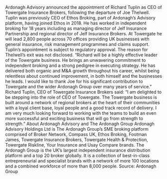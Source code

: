 Ardonagh Advisory announced the appointment of Richard Tuplin as CEO of Towergate Insurance Brokers, following the departure of Joe Thelwell.
Tuplin was previously CEO of Ethos Broking, part of Ardonagh’s Advisory platform, having joined Ethos in 2018. He has worked in independent broking for 18 years including as managing director of Jelf Insurance Partnership and regional director of Jelf Insurance Brokers.
At Towergate he will lead 2,800 people across 70 offices providing UK businesses with general insurance, risk management programmes and claims support. Tuplin’s appointment is subject to regulatory approval.
The reason for Thelwell’s exit was not disclosed.
“Richard will be a highly effective leader of the Towergate business. He brings an unwavering commitment to independent broking and a strong pedigree in executing strategy. He has delivered both organic and M&A growth throughout his career, whilst being relentless about continued improvement, in both himself and the businesses he leads. I would like to thank Joe for his significant contribution to Towergate and the wider Ardonagh Group over many years of service.”
Richard Tuplin, CEO of Towergate Insurance Brokers said: “I am delighted to be stepping into the role of CEO of Towergate. The Towergate business is built around a network of regional brokers at the heart of their communities with a loyal client base, loyal people and a good track record of delivery. I am very much looking forward to working with the teams to build an even more successful and exciting business that will go from strength to strength.”
About Ardonagh Advisory and The Ardonagh Group
Ardonagh Advisory Holdings Ltd is The Ardonagh Group’s SME broking platform comprised of Broker Network, Compass UK, Ethos Broking, Footman James, Towergate Insurance Brokers, Towergate Health & Protection, Towergate Riskline, Your Insurance and Usay Compare brands.
The Ardonagh Group is the UK’s largest independent insurance distribution platform and a top 20 broker globally. It is a collection of best-in-class entrepreneurial and specialist brands with a network of more 100 locations and a combined workforce of more than 8,000 people.
Source: Ardonagh Group
